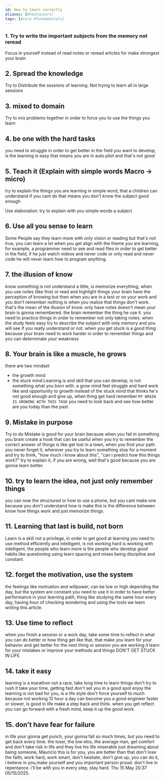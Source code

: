 ```yaml
---
id: How to learn correctly
aliases: [#howtoLearn]
tags: [#core #fundamentals]
---
```


### 1. Try to write the important subjects from the memory not reread

Focus in yourself instead of read notes or reread
articles for make strongest your brain

## 2. Spread the knowledge

Try to Distribute the sessions of learning.
Not trying to learn all in large sessions

## 3. mixed to domain

Try to mix problems together in order to force you to use the things you learn

## 4. be one with the hard tasks

you need to struggle in order to get better in the field you want to develop,
is the learning is easy that means you are in auto pilot and that's not good

## 5. Teach it (Explain with simple words Macro -> micro)

try to explain the things you are learning in simple word,
that a children can understand if you cant do that means
you don't know the subject good enough

Use elaboration: try to explain with you simple words a subject

## 6. Use all you sense to learn

Some People say they learn more with only vision or reading but that's not true,
you can learn a lot when you get align with the theme you are learning,
for example,
a programmer need to see and read files in order to get better in the field,
if he just watch videos and never code or only read and never code
he will never learn how to program anything.

## 7. the illusion of know

know something is not understand a little, is memorize everything,
when you use notes (like this) or read and highlight things your brain have
the perception of knowing but then when you are in a test or on your work and
you don't remember nothing is when you realize that things don't work.
that's the mean of the illusion of know. only have notes doesn't mean your
brain is gonna remembered. the brain remember the thing he use it.
you need to practice things in order to remember not only taking notes.
when the study feels easy try to describe
the subject with only memory and you will see if you really understand or not.
when you get stuck is a good thing because your brain need to work harder
in order to remember things and you can determinate your weakness

## 8. Your brain is like a muscle, he grows

there are two mindset

- the growth mind
- the stuck mind
  Learning is and skill that you can develop,
  is not something what you born with.
  a grow mind feel struggle and hard work like and opportunity to growth
  instead of the stuck mind that thinks he's not good enough and give up,
  when thing get hard remember `MY BRAIN IS GROWING WITH THIS TASK` you need
  to look back and see how better are you today than the past.

## 9. Mistake in purpose

Try to do Mistake is good for your brain because when you fail in something
you brain create a hook that can be useful when you try to remember the
correct answer of things is like get lost in a town, when you find your path
you never forget it, wherever you try to learn something stop for a moment
and try to think, "how much i know about this",
"can i predict how this things work?" try to explain it, if you are wrong,
well that's good because
you are gonna learn better.

## 10. try to learn the idea, not just only remember things

you can now the structured or how to use a phone,
but you cant make one because you don't understand how is make this is the
difference between know how things work and just memorize things.

## 11. Learning that last is build, not born

Learn is a skill not a privilege, in order to get good at learning you need to
use method efficiently and intelligent,
is not working hard is working with intelligent,
the people who learn more is the people who develop good habits like
questioning using learn spacing and mixes being discipline and constant.

## 12. forget the motivation, use the system

the feelings like motivation and willpower,
can be low or high depending the day,
but the system are constant you need to use it in order to have
better performance in your learning path, thing like studying
the same hour every day,
having hour of checking wondering and using the tools we
learn writing this article.

## 13. Use time to reflect

when you finish a session or a work day, take some time to reflect
in what you can do better or how thing get like that,
that make you learn for your behavior and get better for the next thing
or session you are working it learn for your mistakes or improve your methods
and things DON'T GET STUCK IN LIFE.

## 14. take it easy

learning is a marathon not a race, take long time to learn things don't try to
rush it take your time,
getting fast don't set you in a good spot enjoy the learning is not bad for you,
is a life style don't force yourself to much because
not working 12 hour a day can become you a good engineer faster or slower, is
good in life make a step back and think.
when you get reflect you can go forward with a fresh mind,
keep it up the good work.

## 15. don't have fear for failure

in life your gonna get punch, your gonna fall so much times,
but you need to get back every time. the loser, the low elos, the average man,
get comfort and don't take risk in life and they live his life miserable
just dreaming about being someone, Mauricio this is for you,
you are better than that don't lose the faith, work hard, work smart,
don't hesitate, don't give up, you can do it, i believe in you,make yourself
and you important person proud. don't live in repentance. i'll be with you
in every step, stay hard. Thu 15 May 20:37 05/15/2025.
